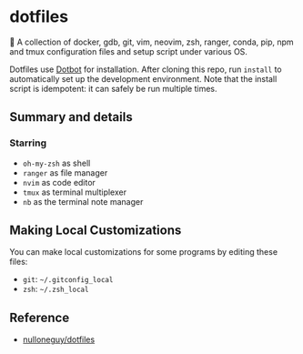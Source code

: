 # dotfiles
🤗 A collection of docker, gdb, git, vim, neovim, zsh, ranger, conda, pip, npm and tmux configuration files and setup script under various OS.

Dotfiles use [Dotbot](https://github.com/anishathalye/dotbot) for installation. After cloning this repo, run `install` to automatically set up the development environment. Note that the install script is idempotent: it can safely be run multiple times.

## Summary and details

### Starring

- `oh-my-zsh` as shell
- `ranger` as file manager
- `nvim` as code editor
- `tmux` as terminal multiplexer
- `nb` as the terminal note manager

## Making Local Customizations

You can make local customizations for some programs by editing these files:

- `git`: `~/.gitconfig_local`
- `zsh`: `~/.zsh_local`

## Reference

- [nulloneguy/dotfiles](https://github.com/nulloneguy/dotfiles)
